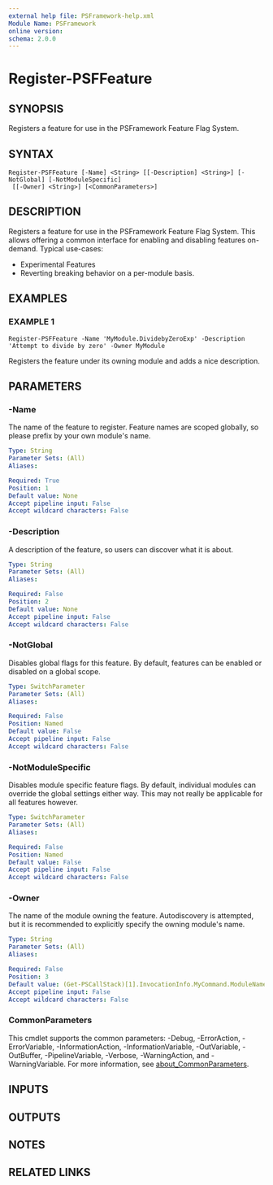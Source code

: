 ```yaml
---
external help file: PSFramework-help.xml
Module Name: PSFramework
online version:
schema: 2.0.0
---
```


# Register-PSFFeature

## SYNOPSIS
Registers a feature for use in the PSFramework Feature Flag System.

## SYNTAX

```
Register-PSFFeature [-Name] <String> [[-Description] <String>] [-NotGlobal] [-NotModuleSpecific]
 [[-Owner] <String>] [<CommonParameters>]
```

## DESCRIPTION
Registers a feature for use in the PSFramework Feature Flag System.
This allows offering a common interface for enabling and disabling features on-demand.
Typical use-cases:
- Experimental Features
- Reverting breaking behavior on a per-module basis.

## EXAMPLES

### EXAMPLE 1
```
Register-PSFFeature -Name 'MyModule.DividebyZeroExp' -Description 'Attempt to divide by zero' -Owner MyModule
```

Registers the feature under its owning module and adds a nice description.

## PARAMETERS

### -Name
The name of the feature to register.
Feature names are scoped globally, so please prefix by your own module's name.

```yaml
Type: String
Parameter Sets: (All)
Aliases:

Required: True
Position: 1
Default value: None
Accept pipeline input: False
Accept wildcard characters: False
```

### -Description
A description of the feature, so users can discover what it is about.

```yaml
Type: String
Parameter Sets: (All)
Aliases:

Required: False
Position: 2
Default value: None
Accept pipeline input: False
Accept wildcard characters: False
```

### -NotGlobal
Disables global flags for this feature.
By default, features can be enabled or disabled on a global scope.

```yaml
Type: SwitchParameter
Parameter Sets: (All)
Aliases:

Required: False
Position: Named
Default value: False
Accept pipeline input: False
Accept wildcard characters: False
```

### -NotModuleSpecific
Disables module specific feature flags.
By default, individual modules can override the global settings either way.
This may not really be applicable for all features however.

```yaml
Type: SwitchParameter
Parameter Sets: (All)
Aliases:

Required: False
Position: Named
Default value: False
Accept pipeline input: False
Accept wildcard characters: False
```

### -Owner
The name of the module owning the feature.
Autodiscovery is attempted, but it is recommended to explicitly specify the owning module's name.

```yaml
Type: String
Parameter Sets: (All)
Aliases:

Required: False
Position: 3
Default value: (Get-PSCallStack)[1].InvocationInfo.MyCommand.ModuleName
Accept pipeline input: False
Accept wildcard characters: False
```

### CommonParameters
This cmdlet supports the common parameters: -Debug, -ErrorAction, -ErrorVariable, -InformationAction, -InformationVariable, -OutVariable, -OutBuffer, -PipelineVariable, -Verbose, -WarningAction, and -WarningVariable. For more information, see [about_CommonParameters](http://go.microsoft.com/fwlink/?LinkID=113216).

## INPUTS

## OUTPUTS

## NOTES

## RELATED LINKS

